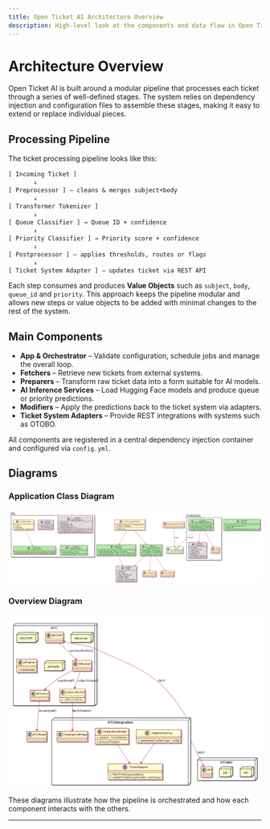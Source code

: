 ```yaml
---
title: Open Ticket AI Architecture Overview
description: High-level look at the components and data flow in Open Ticket AI.
---
```


# Architecture Overview

Open Ticket AI is built around a modular pipeline that processes each ticket through a series of well-defined stages. The system relies on dependency injection and configuration files to assemble these stages, making it easy to extend or replace individual pieces.

## Processing Pipeline

The ticket processing pipeline looks like this:

```
[ Incoming Ticket ]
       ↓
[ Preprocessor ] — cleans & merges subject+body
       ↓
[ Transformer Tokenizer ]
       ↓
[ Queue Classifier ] → Queue ID + confidence
       ↓
[ Priority Classifier ] → Priority score + confidence
       ↓
[ Postprocessor ] — applies thresholds, routes or flags
       ↓
[ Ticket System Adapter ] — updates ticket via REST API
```

Each step consumes and produces **Value Objects** such as `subject`, `body`, `queue_id` and `priority`. This approach keeps the pipeline modular and allows new steps or value objects to be added with minimal changes to the rest of the system.

## Main Components

- **App & Orchestrator** – Validate configuration, schedule jobs and manage the overall loop.
- **Fetchers** – Retrieve new tickets from external systems.
- **Preparers** – Transform raw ticket data into a form suitable for AI models.
- **AI Inference Services** – Load Hugging Face models and produce queue or priority predictions.
- **Modifiers** – Apply the predictions back to the ticket system via adapters.
- **Ticket System Adapters** – Provide REST integrations with systems such as OTOBO.

All components are registered in a central dependency injection container and configured via `config.yml`.

## Diagrams

### Application Class Diagram
![Anwendungs-Klassendiagramm](../../public/images/application_class_diagram.png)

### Overview Diagram
![Übersichtsdiagramm](../../public/images/overview.png)

These diagrams illustrate how the pipeline is orchestrated and how each component interacts with the others.

---
